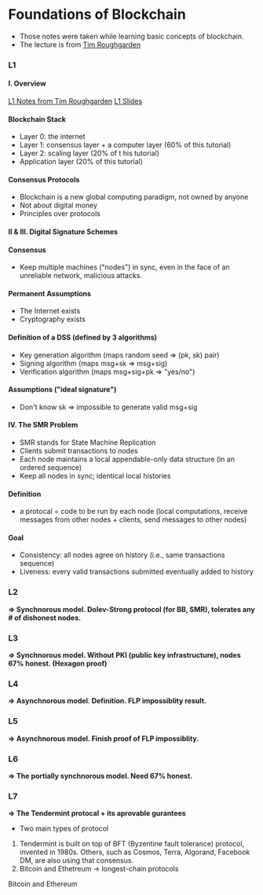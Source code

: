 # Foundations of Blockchain
- Those notes were taken while learning basic concepts of blockchain.
- The lecture is from [Tim Roughgarden](https://www.youtube.com/playlist?list=PLEGCF-WLh2RLOHv_xUGLqRts_9JxrckiA)

### L1

#### I. Overview
[L1 Notes from Tim Roughgarden](https://timroughgarden.github.io/fob21/l/l1.pdf)
[L1 Slides](https://timroughgarden.github.io/fob21/slides/F21L1.pdf)

#### Blockchain Stack
- Layer 0: the internet
- Layer 1: consensus layer + a computer layer (60% of this tutorial)
- Layer 2: scaling layer (20% of t his tutorial)
- Application layer (20% of this tutorial)

#### Consensus Protocols
- Blockchain is a new global computing paradigm, not owned by anyone
- Not about digital money
- Principles over protocols

#### II & III. Digital Signature Schemes

#### Consensus
- Keep multiple machines ("nodes") in sync, even in the face of an unreliable network, malicious attacks.

#### Permanent Assumptions
- The Internet exists
- Cryptography exists

#### Definition of a DSS (defined by 3 algorithms)
- Key generation algorithm (maps random seed => (pk, sk) pair)
- Signing algorithm (maps msg+sk => msg+sig)
- Verification algorithm (maps msg+sig+pk => "yes/no")

#### Assumptions ("ideal signature")
- Don't know sk => impossible to generate valid msg+sig

#### IV. The SMR Problem
- SMR stands for State Machine Replication
- Clients submit transactions to nodes
- Each node maintains a local appendable-only data structure (in an ordered sequence) 
- Keep all nodes in sync; identical local histories

#### Definition
- a protocal = code to be run by each node (local computations, receive messages from other nodes + clients, send messages to other nodes)

#### Goal
- Consistency: all nodes agree on history (i.e., same transactions sequence)
- Liveness: every valid transactions submitted eventually added to history 


### L2
**=> Synchnorous model. Dolev-Strong protocol (for BB, SMR), tolerates any # of dishonest nodes.**

### L3
**=> Synchnorous model. Without PKI (public key infrastructure), nodes 67% honest. (Hexagon proof)**

### L4
**=> Asynchnorous model. Definition. FLP impossiblity result.**

#### 

### L5
**=> Asynchnorous model. Finish proof of FLP impossiblity.**

### L6
**=> The portially synchnorous model. Need 67% honest.**

### L7 
**=> The Tendermint protocal + its aprovable gurantees**

- Two main types of protocol
1. Tendermint is built on top of BFT (Byzentine fault tolerance) protocol, invented in 1980s. Others, such as Cosmos, Terra, Algorand, Facebook DM, are also using that consensus.
2. Bitcoin and Ethetreum -> longest-chain protocols

Bitcoin and Ethereum 
